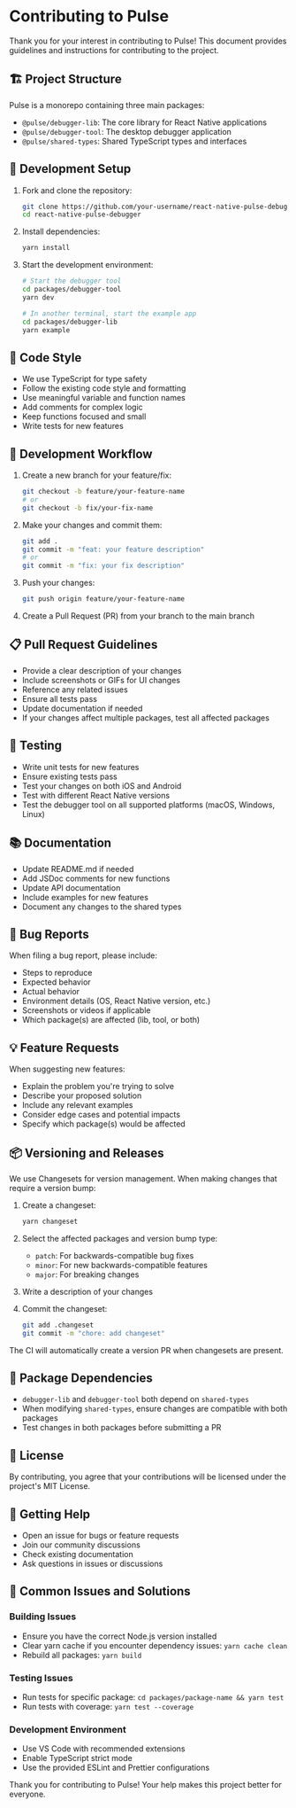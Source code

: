 # Contributing to Pulse

Thank you for your interest in contributing to Pulse! This document provides guidelines and instructions for contributing to the project.

## 🏗️ Project Structure

Pulse is a monorepo containing three main packages:

- `@pulse/debugger-lib`: The core library for React Native applications
- `@pulse/debugger-tool`: The desktop debugger application
- `@pulse/shared-types`: Shared TypeScript types and interfaces

## 🎯 Development Setup

1. Fork and clone the repository:

   ```bash
   git clone https://github.com/your-username/react-native-pulse-debugger.git
   cd react-native-pulse-debugger
   ```

2. Install dependencies:

   ```bash
   yarn install
   ```

3. Start the development environment:

   ```bash
   # Start the debugger tool
   cd packages/debugger-tool
   yarn dev

   # In another terminal, start the example app
   cd packages/debugger-lib
   yarn example
   ```

## 📝 Code Style

- We use TypeScript for type safety
- Follow the existing code style and formatting
- Use meaningful variable and function names
- Add comments for complex logic
- Keep functions focused and small
- Write tests for new features

## 🔄 Development Workflow

1. Create a new branch for your feature/fix:

   ```bash
   git checkout -b feature/your-feature-name
   # or
   git checkout -b fix/your-fix-name
   ```

2. Make your changes and commit them:

   ```bash
   git add .
   git commit -m "feat: your feature description"
   # or
   git commit -m "fix: your fix description"
   ```

3. Push your changes:

   ```bash
   git push origin feature/your-feature-name
   ```

4. Create a Pull Request (PR) from your branch to the main branch

## 📋 Pull Request Guidelines

- Provide a clear description of your changes
- Include screenshots or GIFs for UI changes
- Reference any related issues
- Ensure all tests pass
- Update documentation if needed
- If your changes affect multiple packages, test all affected packages

## 🧪 Testing

- Write unit tests for new features
- Ensure existing tests pass
- Test your changes on both iOS and Android
- Test with different React Native versions
- Test the debugger tool on all supported platforms (macOS, Windows, Linux)

## 📚 Documentation

- Update README.md if needed
- Add JSDoc comments for new functions
- Update API documentation
- Include examples for new features
- Document any changes to the shared types

## 🐛 Bug Reports

When filing a bug report, please include:

- Steps to reproduce
- Expected behavior
- Actual behavior
- Environment details (OS, React Native version, etc.)
- Screenshots or videos if applicable
- Which package(s) are affected (lib, tool, or both)

## 💡 Feature Requests

When suggesting new features:

- Explain the problem you're trying to solve
- Describe your proposed solution
- Include any relevant examples
- Consider edge cases and potential impacts
- Specify which package(s) would be affected

## 📦 Versioning and Releases

We use Changesets for version management. When making changes that require a version bump:

1. Create a changeset:

   ```bash
   yarn changeset
   ```

2. Select the affected packages and version bump type:

   - `patch`: For backwards-compatible bug fixes
   - `minor`: For new backwards-compatible features
   - `major`: For breaking changes

3. Write a description of your changes

4. Commit the changeset:
   ```bash
   git add .changeset
   git commit -m "chore: add changeset"
   ```

The CI will automatically create a version PR when changesets are present.

## 🔗 Package Dependencies

- `debugger-lib` and `debugger-tool` both depend on `shared-types`
- When modifying `shared-types`, ensure changes are compatible with both packages
- Test changes in both packages before submitting a PR

## 📄 License

By contributing, you agree that your contributions will be licensed under the project's MIT License.

## 🎉 Getting Help

- Open an issue for bugs or feature requests
- Join our community discussions
- Check existing documentation
- Ask questions in issues or discussions

## 🔧 Common Issues and Solutions

### Building Issues

- Ensure you have the correct Node.js version installed
- Clear yarn cache if you encounter dependency issues: `yarn cache clean`
- Rebuild all packages: `yarn build`

### Testing Issues

- Run tests for specific package: `cd packages/package-name && yarn test`
- Run tests with coverage: `yarn test --coverage`

### Development Environment

- Use VS Code with recommended extensions
- Enable TypeScript strict mode
- Use the provided ESLint and Prettier configurations

Thank you for contributing to Pulse! Your help makes this project better for everyone.
